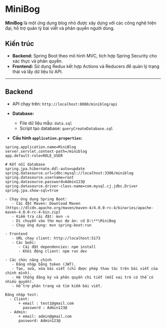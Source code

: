 # MiniBog

**MiniBog** là một ứng dụng blog nhỏ được xây dựng với các công nghệ hiện đại, hỗ trợ quản lý bài viết và phân quyền người dùng.  

## Kiến trúc
- **Backend:** Spring Boot theo mô hình MVC, tích hợp Spring Security cho xác thực và phân quyền.  
- **Frontend:** Sử dụng Redux kết hợp Actions và Reducers để quản lý trạng thái và lấy dữ liệu từ API.  

---

## Backend
- API chạy trên: `http://localhost:8080/miniblog/api`  
- **Database:**  
  - File dữ liệu mẫu: `data.sql`  
  - Script tạo database: `queryCreateDatabase.sql`  

- **Cấu hình `application.properties`:**
```properties
spring.application.name=MiniBlog
server.servlet.context-path=/miniblog
app.default-role=ROLE_USER

# Kết nối database
spring.jpa.hibernate.ddl-auto=update
spring.datasource.url=jdbc:mysql://localhost:3306/miniblog
spring.datasource.username=root
spring.datasource.password=Admin123@
spring.datasource.driver-class-name=com.mysql.cj.jdbc.Driver
spring.jpa.show-sql=true

- Chạy ứng dụng Spring Boot:
   - Cài đặt Maven: Download Maven (https://dlcdn.apache.org/maven/maven-4/4.0.0-rc-4/binaries/apache-maven-4.0.0-rc-4-bin.zip)
   - Kiểm tra cài đặt: mvn -v
   - Di chuyển vào thư mục dự án: cd D:\**\MiniBog
   - Chạy ứng dụng: mvn spring-boot:run

- Frontend
   - URL chạy client: http://localhost:5173
   - Các bước:
      - Cài đặt dependencies: npm install
      - Khởi động client: npm run dev

- Các chức năng chính
   - Đăng nhập bằng token (JWT).
   - Tạo, sửa, xóa bài viết (chỉ được phép thao tác trên bài viết của chính mình).
   - Hệ thống đăng ký và phân quyền chi tiết (mỗi vai trò có thể có nhiều quyền).
   - Hỗ trợ phân trang và tìm kiếm bài viết.

Đăng nhập test:
  - Client:
      + email : test1@gmail.com
        password : Admin123@
  - Admin:
      + email: admin@gmail.com
      password: Admin123@
